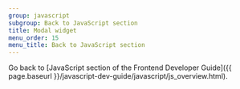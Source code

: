 ```yaml
---
group: javascript
subgroup: Back to JavaScript section
title: Modal widget
menu_order: 15
menu_title: Back to JavaScript section
---
```


Go back to [JavaScript section of the Frontend Developer Guide]({{ page.baseurl }}/javascript-dev-guide/javascript/js_overview.html).
